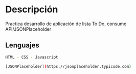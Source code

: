 # Descripción

Practica desarrollo de aplicación de lista To Do, consume API/JSONPlaceholder

## Lenguajes

```bash
HTML - CSS - Javascript 
```

```bash
[JSONPlaceholder](https://jsonplaceholder.typicode.com)
```
